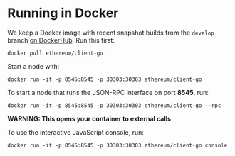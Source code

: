 # Running in Docker

We keep a Docker image with recent snapshot builds from the `develop` branch [on DockerHub](https://registry.hub.docker.com/u/ethereum/client-go). Run this first:

```shell
docker pull ethereum/client-go
```

Start a node with:

```shell
docker run -it -p 8545:8545 -p 30303:30303 ethereum/client-go
```

To start a node that runs the JSON-RPC interface on port **8545**, run:

```shell
docker run -it -p 8545:8545 -p 30303:30303 ethereum/client-go --rpc
```
**WARNING: This opens your container to external calls**

To use the interactive JavaScript console, run:

```shell
docker run -it -p 8545:8545 -p 30303:30303 ethereum/client-go console
```